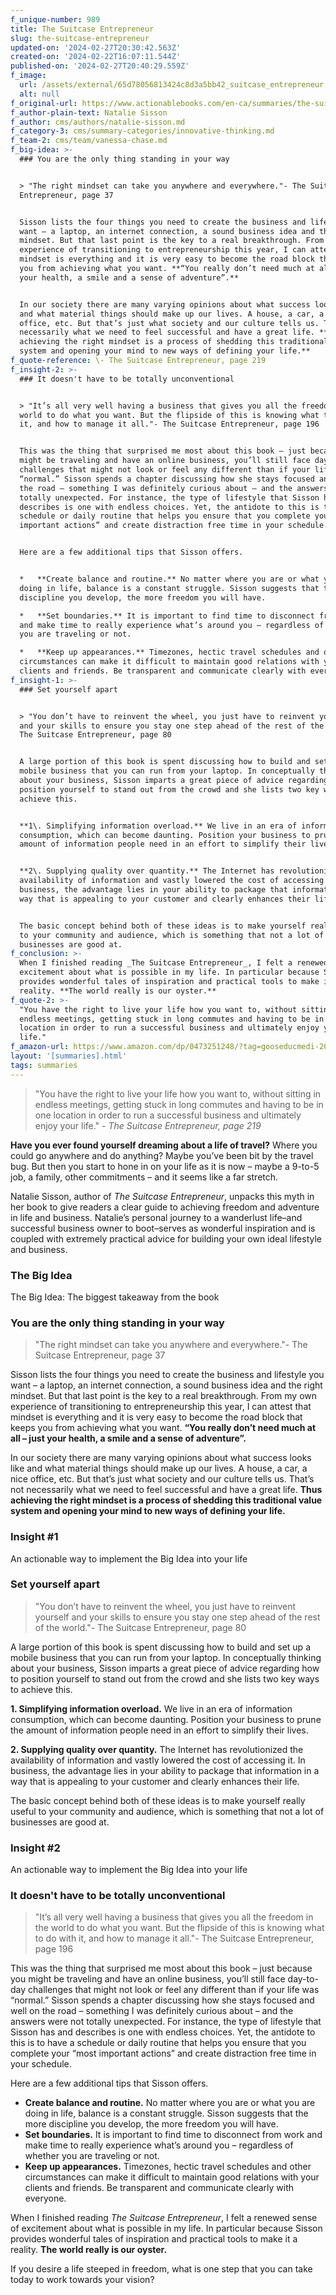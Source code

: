 ```yaml
---
f_unique-number: 989
title: The Suitcase Entrepreneur
slug: the-suitcase-entrepreneur
updated-on: '2024-02-27T20:30:42.563Z'
created-on: '2024-02-22T16:07:11.544Z'
published-on: '2024-02-27T20:40:29.559Z'
f_image:
  url: /assets/external/65d78056813424c8d3a5bb42_suitcase_entrepreneur.jpeg
  alt: null
f_original-url: https://www.actionablebooks.com/en-ca/summaries/the-suitcase-entrepreneur/
f_author-plain-text: Natalie Sisson
f_author: cms/authors/natalie-sisson.md
f_category-3: cms/summary-categories/innovative-thinking.md
f_team-2: cms/team/vanessa-chase.md
f_big-idea: >-
  ### You are the only thing standing in your way


  > "The right mindset can take you anywhere and everywhere."- The Suitcase
  Entrepreneur, page 37


  Sisson lists the four things you need to create the business and lifestyle you
  want – a laptop, an internet connection, a sound business idea and the right
  mindset. But that last point is the key to a real breakthrough. From my own
  experience of transitioning to entrepreneurship this year, I can attest that
  mindset is everything and it is very easy to become the road block that keeps
  you from achieving what you want. **“You really don’t need much at all – just
  your health, a smile and a sense of adventure”.**


  In our society there are many varying opinions about what success looks like
  and what material things should make up our lives. A house, a car, a nice
  office, etc. But that’s just what society and our culture tells us. That’s not
  necessarily what we need to feel successful and have a great life. **Thus
  achieving the right mindset is a process of shedding this traditional value
  system and opening your mind to new ways of defining your life.**
f_quote-reference: \- The Suitcase Entrepreneur, page 219
f_insight-2: >-
  ### It doesn't have to be totally unconventional


  > "It’s all very well having a business that gives you all the freedom in the
  world to do what you want. But the flipside of this is knowing what to do with
  it, and how to manage it all."- The Suitcase Entrepreneur, page 196


  This was the thing that surprised me most about this book – just because you
  might be traveling and have an online business, you’ll still face day-to-day
  challenges that might not look or feel any different than if your life was
  “normal.” Sisson spends a chapter discussing how she stays focused and well on
  the road – something I was definitely curious about – and the answers were not
  totally unexpected. For instance, the type of lifestyle that Sisson has and
  describes is one with endless choices. Yet, the antidote to this is to have a
  schedule or daily routine that helps you ensure that you complete your “most
  important actions” and create distraction free time in your schedule.


  Here are a few additional tips that Sisson offers.


  *   **Create balance and routine.** No matter where you are or what you are
  doing in life, balance is a constant struggle. Sisson suggests that the more
  discipline you develop, the more freedom you will have.

  *   **Set boundaries.** It is important to find time to disconnect from work
  and make time to really experience what’s around you – regardless of whether
  you are traveling or not.

  *   **Keep up appearances.** Timezones, hectic travel schedules and other
  circumstances can make it difficult to maintain good relations with your
  clients and friends. Be transparent and communicate clearly with everyone.
f_insight-1: >-
  ### Set yourself apart


  > "You don’t have to reinvent the wheel, you just have to reinvent yourself
  and your skills to ensure you stay one step ahead of the rest of the world."-
  The Suitcase Entrepreneur, page 80


  A large portion of this book is spent discussing how to build and set up a
  mobile business that you can run from your laptop. In conceptually thinking
  about your business, Sisson imparts a great piece of advice regarding how to
  position yourself to stand out from the crowd and she lists two key ways to
  achieve this.


  **1\. Simplifying information overload.** We live in an era of information
  consumption, which can become daunting. Position your business to prune the
  amount of information people need in an effort to simplify their lives.


  **2\. Supplying quality over quantity.** The Internet has revolutionized the
  availability of information and vastly lowered the cost of accessing it. In
  business, the advantage lies in your ability to package that information in a
  way that is appealing to your customer and clearly enhances their life.


  The basic concept behind both of these ideas is to make yourself really useful
  to your community and audience, which is something that not a lot of
  businesses are good at.
f_conclusion: >-
  When I finished reading _The Suitcase Entrepreneur_, I felt a renewed sense of
  excitement about what is possible in my life. In particular because Sisson
  provides wonderful tales of inspiration and practical tools to make it a
  reality. **The world really is our oyster.**
f_quote-2: >-
  "You have the right to live your life how you want to, without sitting in
  endless meetings, getting stuck in long commutes and having to be in one
  location in order to run a successful business and ultimately enjoy your
  life."
f_amazon-url: https://www.amazon.com/dp/0473251248/?tag=gooseducmedi-20
layout: '[summaries].html'
tags: summaries
---
```


> "You have the right to live your life how you want to, without sitting in endless meetings, getting stuck in long commutes and having to be in one location in order to run a successful business and ultimately enjoy your life." _\- The Suitcase Entrepreneur, page 219_

**Have you ever found yourself dreaming about a life of travel?** Where you could go anywhere and do anything? Maybe you’ve been bit by the travel bug. But then you start to hone in on your life as it is now – maybe a 9-to-5 job, a family, other commitments – and it seems like a far stretch.

Natalie Sisson, author of _The Suitcase Entrepreneur_, unpacks this myth in her book to give readers a clear guide to achieving freedom and adventure in life and business. Natalie’s personal journey to a wanderlust life–and successful business owner to boot–serves as wonderful inspiration and is coupled with extremely practical advice for building your own ideal lifestyle and business.

### The Big Idea

The Big Idea: The biggest takeaway from the book

### You are the only thing standing in your way

> "The right mindset can take you anywhere and everywhere."- The Suitcase Entrepreneur, page 37

Sisson lists the four things you need to create the business and lifestyle you want – a laptop, an internet connection, a sound business idea and the right mindset. But that last point is the key to a real breakthrough. From my own experience of transitioning to entrepreneurship this year, I can attest that mindset is everything and it is very easy to become the road block that keeps you from achieving what you want. **“You really don’t need much at all – just your health, a smile and a sense of adventure”.**

In our society there are many varying opinions about what success looks like and what material things should make up our lives. A house, a car, a nice office, etc. But that’s just what society and our culture tells us. That’s not necessarily what we need to feel successful and have a great life. **Thus achieving the right mindset is a process of shedding this traditional value system and opening your mind to new ways of defining your life.**

### Insight #1

An actionable way to implement the Big Idea into your life

### Set yourself apart

> "You don’t have to reinvent the wheel, you just have to reinvent yourself and your skills to ensure you stay one step ahead of the rest of the world."- The Suitcase Entrepreneur, page 80

A large portion of this book is spent discussing how to build and set up a mobile business that you can run from your laptop. In conceptually thinking about your business, Sisson imparts a great piece of advice regarding how to position yourself to stand out from the crowd and she lists two key ways to achieve this.

**1\. Simplifying information overload.** We live in an era of information consumption, which can become daunting. Position your business to prune the amount of information people need in an effort to simplify their lives.

**2\. Supplying quality over quantity.** The Internet has revolutionized the availability of information and vastly lowered the cost of accessing it. In business, the advantage lies in your ability to package that information in a way that is appealing to your customer and clearly enhances their life.

The basic concept behind both of these ideas is to make yourself really useful to your community and audience, which is something that not a lot of businesses are good at.

### Insight #2

An actionable way to implement the Big Idea into your life

### It doesn't have to be totally unconventional

> "It’s all very well having a business that gives you all the freedom in the world to do what you want. But the flipside of this is knowing what to do with it, and how to manage it all."- The Suitcase Entrepreneur, page 196

This was the thing that surprised me most about this book – just because you might be traveling and have an online business, you’ll still face day-to-day challenges that might not look or feel any different than if your life was “normal.” Sisson spends a chapter discussing how she stays focused and well on the road – something I was definitely curious about – and the answers were not totally unexpected. For instance, the type of lifestyle that Sisson has and describes is one with endless choices. Yet, the antidote to this is to have a schedule or daily routine that helps you ensure that you complete your “most important actions” and create distraction free time in your schedule.

Here are a few additional tips that Sisson offers.

*   **Create balance and routine.** No matter where you are or what you are doing in life, balance is a constant struggle. Sisson suggests that the more discipline you develop, the more freedom you will have.
*   **Set boundaries.** It is important to find time to disconnect from work and make time to really experience what’s around you – regardless of whether you are traveling or not.
*   **Keep up appearances.** Timezones, hectic travel schedules and other circumstances can make it difficult to maintain good relations with your clients and friends. Be transparent and communicate clearly with everyone.

When I finished reading _The Suitcase Entrepreneur_, I felt a renewed sense of excitement about what is possible in my life. In particular because Sisson provides wonderful tales of inspiration and practical tools to make it a reality. **The world really is our oyster.**

If you desire a life steeped in freedom, what is one step that you can take today to work towards your vision?
